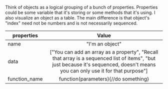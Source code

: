 Think of objects as a logical grouping of a bunch of properties. Properties could be some variable that it's storing or some methods that it's using. I also visualize an object as a table. The main difference is that object's "index" need not be numbers and is not necessarily sequenced.


**properties** | **Value** | 
----------|:----------:|
name |"I'm an object"
data|	["You can add an array as a property", "Recall that array is a sequenced list of items", "but just because it's sequenced, doesn't means you can only use it for that purpose"]
function_name |	function(parameters){//do something}